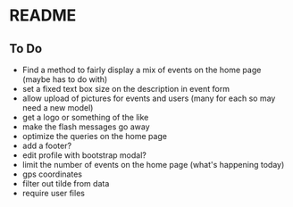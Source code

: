 # README

## To Do

- Find a method to fairly display a mix of events on the home page (maybe has to do with)
- set a fixed text box size on the description in event form
- allow upload of pictures for events and users (many for each so may need a new model)
- get a logo or something of the like
- make the flash messages go away
- optimize the queries on the home page
- add a footer?
- edit profile with bootstrap modal?
- limit the number of events on the home page (what's happening today)
- gps coordinates
- filter out tilde from data
- require user files
